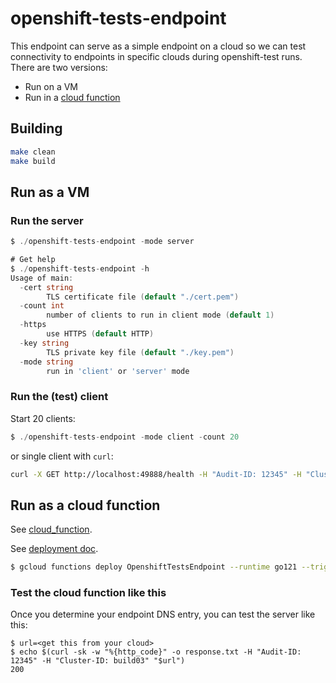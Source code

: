 # openshift-tests-endpoint

This endpoint can serve as a simple endpoint on a cloud so we can test connectivity to
endpoints in specific clouds during openshift-test runs.  There are two versions:

* Run on a VM
* Run in a [cloud function](https://cloud.google.com/functions/docs/writing/write-http-functions)

## Building

```bash
make clean
make build
```

## Run as a VM

### Run the server

```go
$ ./openshift-tests-endpoint -mode server

# Get help
$ ./openshift-tests-endpoint -h
Usage of main:
  -cert string
    	TLS certificate file (default "./cert.pem")
  -count int
    	number of clients to run in client mode (default 1)
  -https
    	use HTTPS (default HTTP)
  -key string
    	TLS private key file (default "./key.pem")
  -mode string
    	run in 'client' or 'server' mode
```

### Run the (test) client

Start 20 clients:

```go
$ ./openshift-tests-endpoint -mode client -count 20
```

or single client with `curl`:

```bash
curl -X GET http://localhost:49888/health -H "Audit-ID: 12345" -H "Cluster-ID: build02"
```


## Run as a cloud function

See [cloud_function](cloud_function/cloud_function.go).

See [deployment doc](https://cloud.google.com/functions/docs/deploy).

```bash
$ gcloud functions deploy OpenshiftTestsEndpoint --runtime go121 --trigger-http --allow-unauthenticated --entry-point OpenshiftTestsEndpoint
```

### Test the cloud function like this

Once you determine your endpoint DNS entry, you can test the server like this:

```
$ url=<get this from your cloud>
$ echo $(curl -sk -w "%{http_code}" -o response.txt -H "Audit-ID: 12345" -H "Cluster-ID: build03" "$url")
200
```